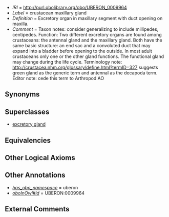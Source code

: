  * *IRI* = http://purl.obolibrary.org/obo/UBERON_0009964
 * *Label* = crustacean maxillary gland
 * *Definition* = Excretory organ in maxillary segment with duct opening on maxilla.
 * *Comment* = Taxon notes: consider generalizing to include millipedes, centipedes. Function: Two different excretory organs are found among crustaceans: the antennal gland and the maxillary gland. Both have the same basic structure: an end sac and a convoluted duct that may expand into a bladder before opening to the outside. In most adult crustaceans only one or the other gland functions. The functional gland may change during the life cycle. Terminology note: http://crustacea.nhm.org/glossary/define.html?termID=327 suggests green gland as the generic term and antennal as the decapoda term. Editor note: cede this term to Arthropod AO

## Synonyms


## Superclasses

 * [excretory gland](../../UBERON/62/UBERON_0009962.md)

## Equivalencies


## Other Logical Axioms


## Other Annotations

 * *[has_obo_namespace](../../ce/oboInOwl#hasOBONamespace.md)* = uberon
 * *[oboInOwl#id](../../id/oboInOwl#id.md)* = UBERON:0009964

## External Comments

